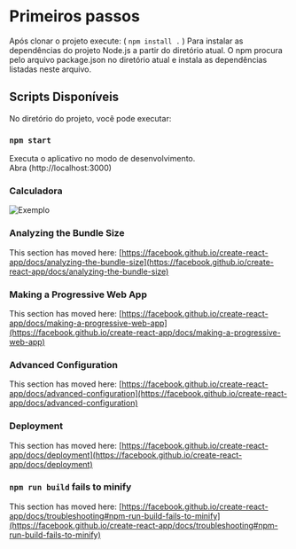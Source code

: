 # Primeiros passos 

Após clonar o projeto execute: ( `npm install .` )
Para instalar as dependências do projeto Node.js a partir do diretório atual. 
O npm procura pelo arquivo package.json no diretório atual e instala as dependências listadas neste arquivo.

## Scripts Disponíveis

No diretório do projeto, você pode executar:

### `npm start`

Executa o aplicativo no modo de desenvolvimento.\
Abra (http://localhost:3000)

### Calculadora

![Exemplo](images/calc.png)


### Analyzing the Bundle Size

This section has moved here: [https://facebook.github.io/create-react-app/docs/analyzing-the-bundle-size](https://facebook.github.io/create-react-app/docs/analyzing-the-bundle-size)

### Making a Progressive Web App

This section has moved here: [https://facebook.github.io/create-react-app/docs/making-a-progressive-web-app](https://facebook.github.io/create-react-app/docs/making-a-progressive-web-app)

### Advanced Configuration

This section has moved here: [https://facebook.github.io/create-react-app/docs/advanced-configuration](https://facebook.github.io/create-react-app/docs/advanced-configuration)

### Deployment

This section has moved here: [https://facebook.github.io/create-react-app/docs/deployment](https://facebook.github.io/create-react-app/docs/deployment)

### `npm run build` fails to minify

This section has moved here: [https://facebook.github.io/create-react-app/docs/troubleshooting#npm-run-build-fails-to-minify](https://facebook.github.io/create-react-app/docs/troubleshooting#npm-run-build-fails-to-minify)
